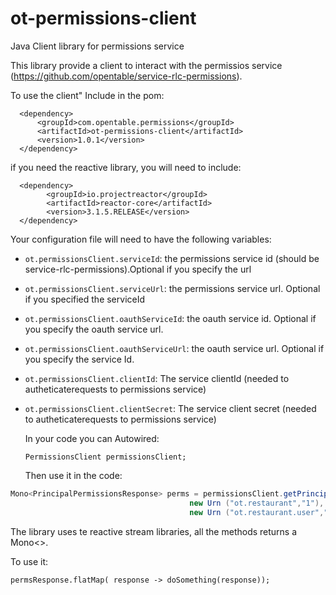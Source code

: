 # ot-permissions-client
Java Client library for permissions service

This library provide a client to interact with the permissios service (https://github.com/opentable/service-rlc-permissions).

To use the client"
Include in the pom:  
  
      <dependency>
          <groupId>com.opentable.permissions</groupId>
          <artifactId>ot-permissions-client</artifactId>
          <version>1.0.1</version>
      </dependency>

if you need the reactive library, you will need to include:

      <dependency>
            <groupId>io.projectreactor</groupId>
            <artifactId>reactor-core</artifactId>
            <version>3.1.5.RELEASE</version>
      </dependency>
 
 Your configuration file will need to have the following variables:
 
* `ot.permissionsClient.serviceId`: the permissions service id (should be service-rlc-permissions).Optional if you specify the url
* `ot.permissionsClient.serviceUrl`: the permissions service url. Optional if you specified the serviceId

* `ot.permissionsClient.oauthServiceId`: the oauth service id. Optional if you specify the oauth service url.
* `ot.permissionsClient.oauthServiceUrl`: the oauth service url. Optional if you specify the service Id.

* `ot.permissionsClient.clientId`: The service clientId (needed to autheticaterequests to permissions service)
* `ot.permissionsClient.clientSecret`: The service client secret (needed to autheticaterequests to permissions service)
   
  In your code you can Autowired:
  
  `PermissionsClient permissionsClient;`
  
  Then use it in the code:
  
```java
Mono<PrincipalPermissionsResponse> perms = permissionsClient.getPrincipalPermissions(
                                        new Urn ("ot.restaurant","1"), 
                                        new Urn ("ot.restaurant.user","123"));
```                                     
  
  The library uses te reactive stream libraries, all the methods returns a Mono<>.
  
  To use it:
  
  `permsResponse.flatMap( response -> doSomething(response));`
  
  
  
